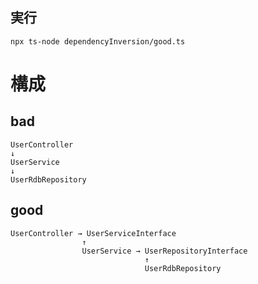 ## 実行

`npx ts-node dependencyInversion/good.ts `

# 構成

## bad

```
UserController
↓
UserService
↓
UserRdbRepository
```

## good

```
UserController → UserServiceInterface
                ↑
                UserService → UserRepositoryInterface
                              ↑
                              UserRdbRepository
```
